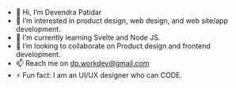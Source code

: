 - 👋 Hi, I’m Devendra Patidar
- 👀 I’m interested in product design, web design, and web site/app development. 
- 🌱 I’m currently learning Svelte and Node JS.
- 💞️ I’m looking to collaborate on Product design and frontend development.
- 📫 Reach me on dp.workdev@gmail.com
- ⚡ Fun fact: I am an UI/UX designer who can CODE.

<!---
dpdevwork/dpdevwork is a ✨ special ✨ repository because its `README.md` (this file) appears on your GitHub profile.
You can click the Preview link to take a look at your changes.
--->
